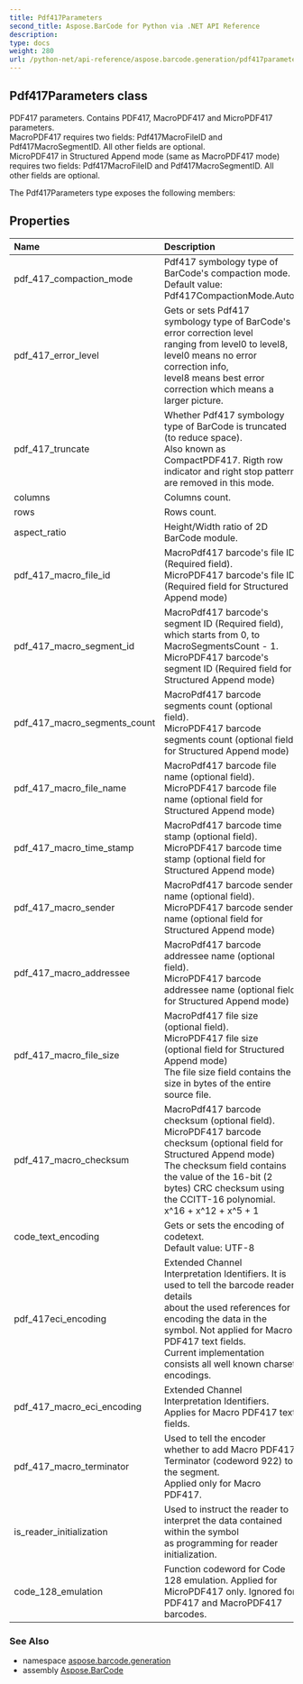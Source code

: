 ```yaml
---
title: Pdf417Parameters
second_title: Aspose.BarCode for Python via .NET API Reference
description: 
type: docs
weight: 280
url: /python-net/api-reference/aspose.barcode.generation/pdf417parameters/
---
```


## Pdf417Parameters class

PDF417 parameters. Contains PDF417, MacroPDF417 and MicroPDF417 parameters.<br/>            MacroPDF417 requires two fields: Pdf417MacroFileID and Pdf417MacroSegmentID. All other fields are optional.<br/>            MicroPDF417 in Structured Append mode (same as MacroPDF417 mode) requires two fields: Pdf417MacroFileID and Pdf417MacroSegmentID. All other fields are optional.

The Pdf417Parameters type exposes the following members:
## Properties
| Name | Description |
| :- | :- |
|pdf_417_compaction_mode|Pdf417 symbology type of BarCode's compaction mode.<br/>            Default value: Pdf417CompactionMode.Auto.|
|pdf_417_error_level|Gets or sets Pdf417 symbology type of BarCode's error correction level<br/>            ranging from level0 to level8, level0 means no error correction info,<br/>            level8 means best error correction which means a larger picture.|
|pdf_417_truncate|Whether Pdf417 symbology type of BarCode is truncated (to reduce space). <br/>            Also known as CompactPDF417. Rigth row indicator and right stop pattern are removed in this mode.|
|columns|Columns count.|
|rows|Rows count.|
|aspect_ratio|Height/Width ratio of 2D BarCode module.|
|pdf_417_macro_file_id|MacroPdf417 barcode's file ID (Required field).<br/>            MicroPDF417 barcode's file ID (Required field for Structured Append mode)|
|pdf_417_macro_segment_id|MacroPdf417 barcode's segment ID (Required field), which starts from 0, to MacroSegmentsCount - 1.<br/>            MicroPDF417 barcode's segment ID (Required field for Structured Append mode)|
|pdf_417_macro_segments_count|MacroPdf417 barcode segments count (optional field).<br/>            MicroPDF417 barcode segments count (optional field for Structured Append mode)|
|pdf_417_macro_file_name|MacroPdf417 barcode file name (optional field).<br/>            MicroPDF417 barcode file name (optional field for Structured Append mode)|
|pdf_417_macro_time_stamp|MacroPdf417 barcode time stamp (optional field).<br/>            MicroPDF417 barcode time stamp (optional field for Structured Append mode)|
|pdf_417_macro_sender|MacroPdf417 barcode sender name (optional field).<br/>            MicroPDF417 barcode sender name (optional field for Structured Append mode)|
|pdf_417_macro_addressee|MacroPdf417 barcode addressee name (optional field).<br/>            MicroPDF417 barcode addressee name (optional field for Structured Append mode)|
|pdf_417_macro_file_size|MacroPdf417 file size (optional field).<br/>            MicroPDF417 file size (optional field for Structured Append mode)<br/>            The file size field contains the size in bytes of the entire source file.|
|pdf_417_macro_checksum|MacroPdf417 barcode checksum (optional field).<br/>            MicroPDF417 barcode checksum (optional field for Structured Append mode)<br/>            The checksum field contains the value of the 16-bit (2 bytes) CRC checksum using the CCITT-16 polynomial. x^16 + x^12 + x^5 + 1|
|code_text_encoding|Gets or sets the encoding of codetext.<br/>            Default value: UTF-8|
|pdf_417eci_encoding|Extended Channel Interpretation Identifiers. It is used to tell the barcode reader details<br/>            about the used references for encoding the data in the symbol. Not applied for Macro PDF417 text fields.<br/>            Current implementation consists all well known charset encodings.|
|pdf_417_macro_eci_encoding|Extended Channel Interpretation Identifiers. Applies for Macro PDF417 text fields.|
|pdf_417_macro_terminator|Used to tell the encoder whether to add Macro PDF417 Terminator (codeword 922) to the segment. <br/>            Applied only for Macro PDF417.|
|is_reader_initialization|Used to instruct the reader to interpret the data contained within the symbol<br/>            as programming for reader initialization.|
|code_128_emulation|Function codeword for Code 128 emulation. Applied for MicroPDF417 only.  Ignored for PDF417 and MacroPDF417 barcodes.|

### See Also

* namespace [aspose.barcode.generation](/barcode/python-net/api-reference/aspose.barcode.generation/)
* assembly [Aspose.BarCode](/barcode/python-net/api-reference/)


